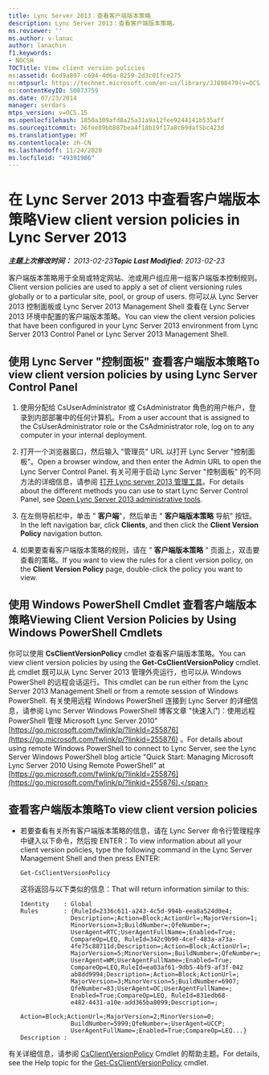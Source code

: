 ```yaml
---
title: Lync Server 2013：查看客户端版本策略
description: Lync Server 2013：查看客户端版本策略。
ms.reviewer: ''
ms.author: v-lanac
author: lanachin
f1.keywords:
- NOCSH
TOCTitle: View client version policies
ms:assetid: 6cd9a897-c694-4d6a-8259-2d3c01fce275
ms:mtpsurl: https://technet.microsoft.com/en-us/library/JJ898479(v=OCS.15)
ms:contentKeyID: 50873759
ms.date: 07/23/2014
manager: serdars
mtps_version: v=OCS.15
ms.openlocfilehash: 1850a309afd8a25a31a9a12fee9244141b535aff
ms.sourcegitcommit: 36fee89bb887bea4f18b19f17a8c69daf5bc423d
ms.translationtype: MT
ms.contentlocale: zh-CN
ms.lasthandoff: 11/24/2020
ms.locfileid: "49391986"
---
```

# <a name="view-client-version-policies-in-lync-server-2013"></a><span data-ttu-id="7c4c7-103">在 Lync Server 2013 中查看客户端版本策略</span><span class="sxs-lookup"><span data-stu-id="7c4c7-103">View client version policies in Lync Server 2013</span></span>

<div data-xmlns="http://www.w3.org/1999/xhtml">

<div class="topic" data-xmlns="http://www.w3.org/1999/xhtml" data-msxsl="urn:schemas-microsoft-com:xslt" data-cs="https://msdn.microsoft.com/">

<div data-asp="https://msdn2.microsoft.com/asp">



</div>

<div id="mainSection">

<div id="mainBody"><span data-ttu-id="7c4c7-104">

<span> </span></span><span class="sxs-lookup"><span data-stu-id="7c4c7-104">

<span> </span></span></span>

<span data-ttu-id="7c4c7-105">_**主题上次修改时间：** 2013-02-23_</span><span class="sxs-lookup"><span data-stu-id="7c4c7-105">_**Topic Last Modified:** 2013-02-23_</span></span>

<span data-ttu-id="7c4c7-106">客户端版本策略用于全局或特定网站、池或用户组应用一组客户端版本控制规则。</span><span class="sxs-lookup"><span data-stu-id="7c4c7-106">Client version policies are used to apply a set of client versioning rules globally or to a particular site, pool, or group of users.</span></span> <span data-ttu-id="7c4c7-107">你可以从 Lync Server 2013 控制面板或 Lync Server 2013 Management Shell 查看在 Lync Server 2013 环境中配置的客户端版本策略。</span><span class="sxs-lookup"><span data-stu-id="7c4c7-107">You can view the client version policies that have been configured in your Lync Server 2013 environment from Lync Server 2013 Control Panel or Lync Server 2013 Management Shell.</span></span>

<div>

## <a name="to-view-client-version-policies-by-using-lync-server-control-panel"></a><span data-ttu-id="7c4c7-108">使用 Lync Server "控制面板" 查看客户端版本策略</span><span class="sxs-lookup"><span data-stu-id="7c4c7-108">To view client version policies by using Lync Server Control Panel</span></span>

1.  <span data-ttu-id="7c4c7-109">使用分配给 CsUserAdministrator 或 CsAdministrator 角色的用户帐户，登录到内部部署中的任何计算机。</span><span class="sxs-lookup"><span data-stu-id="7c4c7-109">From a user account that is assigned to the CsUserAdministrator role or the CsAdministrator role, log on to any computer in your internal deployment.</span></span>

2.  <span data-ttu-id="7c4c7-110">打开一个浏览器窗口，然后输入 "管理员" URL 以打开 Lync Server "控制面板"。</span><span class="sxs-lookup"><span data-stu-id="7c4c7-110">Open a browser window, and then enter the Admin URL to open the Lync Server Control Panel.</span></span> <span data-ttu-id="7c4c7-111">有关可用于启动 Lync Server "控制面板" 的不同方法的详细信息，请参阅 [打开 Lync server 2013 管理工具](lync-server-2013-open-lync-server-administrative-tools.md)。</span><span class="sxs-lookup"><span data-stu-id="7c4c7-111">For details about the different methods you can use to start Lync Server Control Panel, see [Open Lync Server 2013 administrative tools](lync-server-2013-open-lync-server-administrative-tools.md).</span></span>

3.  <span data-ttu-id="7c4c7-112">在左侧导航栏中，单击 " **客户端**"，然后单击 " **客户端版本策略** 导航" 按钮。</span><span class="sxs-lookup"><span data-stu-id="7c4c7-112">In the left navigation bar, click **Clients**, and then click the **Client Version Policy** navigation button.</span></span>

4.  <span data-ttu-id="7c4c7-113">如果要查看客户端版本策略的规则，请在 " **客户端版本策略** " 页面上，双击要查看的策略。</span><span class="sxs-lookup"><span data-stu-id="7c4c7-113">If you want to view the rules for a client version policy, on the **Client Version Policy** page, double-click the policy you want to view.</span></span>

</div>

<div>

## <a name="viewing-client-version-policies-by-using-windows-powershell-cmdlets"></a><span data-ttu-id="7c4c7-114">使用 Windows PowerShell Cmdlet 查看客户端版本策略</span><span class="sxs-lookup"><span data-stu-id="7c4c7-114">Viewing Client Version Policies by Using Windows PowerShell Cmdlets</span></span>

<span data-ttu-id="7c4c7-115">你可以使用 **CsClientVersionPolicy** cmdlet 查看客户端版本策略。</span><span class="sxs-lookup"><span data-stu-id="7c4c7-115">You can view client version policies by using the **Get-CsClientVersionPolicy** cmdlet.</span></span> <span data-ttu-id="7c4c7-116">此 cmdlet 既可以从 Lync Server 2013 管理外壳运行，也可以从 Windows PowerShell 的远程会话运行。</span><span class="sxs-lookup"><span data-stu-id="7c4c7-116">This cmdlet can be run either from the Lync Server 2013 Management Shell or from a remote session of Windows PowerShell.</span></span> <span data-ttu-id="7c4c7-117">有关使用远程 Windows PowerShell 连接到 Lync Server 的详细信息，请参阅 Lync Server Windows PowerShell 博客文章 "快速入门：使用远程 PowerShell 管理 Microsoft Lync Server 2010" [https://go.microsoft.com/fwlink/p/?linkId=255876](https://go.microsoft.com/fwlink/p/?linkid=255876) 。</span><span class="sxs-lookup"><span data-stu-id="7c4c7-117">For details about using remote Windows PowerShell to connect to Lync Server, see the Lync Server Windows PowerShell blog article "Quick Start: Managing Microsoft Lync Server 2010 Using Remote PowerShell" at [https://go.microsoft.com/fwlink/p/?linkId=255876](https://go.microsoft.com/fwlink/p/?linkid=255876).</span></span>

<div>

## <a name="to-view-client-version-policies"></a><span data-ttu-id="7c4c7-118">查看客户端版本策略</span><span class="sxs-lookup"><span data-stu-id="7c4c7-118">To view client version policies</span></span>

  - <span data-ttu-id="7c4c7-119">若要查看有关所有客户端版本策略的信息，请在 Lync Server 命令行管理程序中键入以下命令，然后按 ENTER：</span><span class="sxs-lookup"><span data-stu-id="7c4c7-119">To view information about all your client version policies, type the following command in the Lync Server Management Shell and then press ENTER:</span></span>
    
        Get-CsClientVersionPolicy
    
    <span data-ttu-id="7c4c7-120">这将返回与以下类似的信息：</span><span class="sxs-lookup"><span data-stu-id="7c4c7-120">That will return information similar to this:</span></span>
    
        Identity    : Global
        Rules       : {RuleId=2336c611-a243-4c5d-994b-eea8a524d0e4;
                      Description=;Action=Block;ActionUrl=;MajorVersion=1;
                      MinorVersion=3;BuildNumber=;QfeNumber=;
                      UserAgent=RTC;UserAgentFullName=;Enabled=True;
                      CompareOp=LEQ, RuleId=342c9b90-4cef-483a-a73a-
                      4fe75c88711d;Description=;Action=Block;ActionUrl=;
                      MajorVersion=5;MinorVersion=;BuildNumber=;QfeNumber=;
                      UserAgent=WM;UserAgentFullName=;Enabled=True;
                      CompareOp=LEQ,RuleId=ea03af61-9db5-4bf9-af3f-042
                      ab8dd9994;Description=;Action=Block;ActionUrl=;
                      MajorVersion=3;MinorVersion=5;BuildNumber=6907;
                      QfeNumber=83;UserAgent=OC;UserAgentFullName=;
                      Enabled=True;CompareOp=LEQ, RuleId=831edb68-
                      e482-4431-a10e-add365ba8099;Description=;
                      Action=Block;ActionUrl=;MajorVersion=2;MinorVersion=0;
                      BuildNumber=5999;QfeNumber=;UserAgent=UCCP;
                      UserAgentFullName=;Enabled=True;CompareOp=LEQ...}
        Description :

</div>

<span data-ttu-id="7c4c7-121">有关详细信息，请参阅 [CsClientVersionPolicy](https://docs.microsoft.com/powershell/module/skype/Get-CsClientVersionPolicy) Cmdlet 的帮助主题。</span><span class="sxs-lookup"><span data-stu-id="7c4c7-121">For details, see the Help topic for the [Get-CsClientVersionPolicy](https://docs.microsoft.com/powershell/module/skype/Get-CsClientVersionPolicy) cmdlet.</span></span>

<span data-ttu-id="7c4c7-122"></div>

</div>

<span> </span>

</div>

</div>

</span><span class="sxs-lookup"><span data-stu-id="7c4c7-122"></div>

</div>

<span> </span>

</div>

</div>

</span></span></div>

